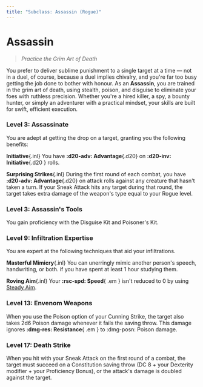 ```yaml
---
title: "Subclass: Assassin (Rogue)"
---
```


<p style="display:none">
Practice the Grim Art of Death.
</p>

# Assassin

> *Practice the Grim Art of Death*

You prefer to deliver sublime punishment to a single target at a time — not in a duel, of course, because a duel implies chivalry, and you're far too busy getting the job done to bother with honour. As an **Assassin**, you are trained in the grim art of death, using stealth, poison, and disguise to eliminate your foes with ruthless precision. Whether you're a hired killer, a spy, a bounty hunter, or simply an adventurer with a practical mindset, your skills are built for swift, efficient execution.

### Level 3: Assassinate

You are adept at getting the drop on a target, granting you the following benefits:

**Initiative**{.inl} You have **:d20-adv: Advantage**{.d20} on **:d20-inv: Initiative**{.d20 } rolls.

**Surprising Strikes**{.inl} During the first round of each combat, you have **:d20-adv: Advantage**{.d20} on attack rolls against any creature that hasn't taken a turn. If your Sneak Attack hits any target during that round, the target takes extra damage of the weapon's type equal to your Rogue level.

### Level 3: Assassin's Tools

You gain proficiency with the Disguise Kit and Poisoner's Kit.
 
### Level 9: Infiltration Expertise

You are expert at the following techniques that aid your infiltrations.

**Masterful Mimicry**{.inl} You can unerringly mimic another person's speech, handwriting, or both. if you have spent at least 1 hour studying them.

**Roving Aim**{.inl} Your **:rsc-spd: Speed**{ .em } isn't reduced to 0 by using [Steady Aim](index.md#level-3-steady-aim).

### Level 13: Envenom Weapons

When you use the Poison option of your Cunning Strike, the target also takes 2d6 Poison damage whenever it fails the saving throw. This damage ignores **:dmg-res: Resistance**{ .em } to :dmg-posn: Poison damage.

### Level 17: Death Strike

When you hit with your Sneak Attack on the first round of a combat, the target must succeed on a Constitution saving throw (DC 8 + your Dexterity modifier + your Proficiency Bonus), or the attack's damage is doubled against the target.
